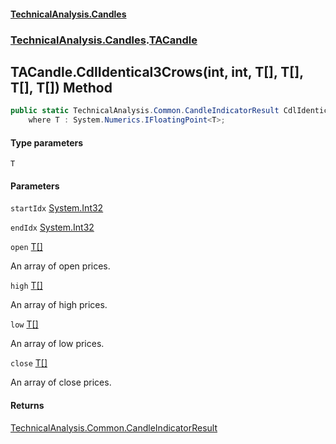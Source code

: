#### [TechnicalAnalysis.Candles](TechnicalAnalysis.Candles.md 'TechnicalAnalysis.Candles')
### [TechnicalAnalysis.Candles](TechnicalAnalysis.Candles.md#TechnicalAnalysis.Candles 'TechnicalAnalysis.Candles').[TACandle](TACandle.md 'TechnicalAnalysis.Candles.TACandle')

## TACandle.CdlIdentical3Crows<T>(int, int, T[], T[], T[], T[]) Method

```csharp
public static TechnicalAnalysis.Common.CandleIndicatorResult CdlIdentical3Crows<T>(int startIdx, int endIdx, T[] open, T[] high, T[] low, T[] close)
    where T : System.Numerics.IFloatingPoint<T>;
```
#### Type parameters

<a name='TechnicalAnalysis.Candles.TACandle.CdlIdentical3Crows_T_(int,int,T[],T[],T[],T[]).T'></a>

`T`
#### Parameters

<a name='TechnicalAnalysis.Candles.TACandle.CdlIdentical3Crows_T_(int,int,T[],T[],T[],T[]).startIdx'></a>

`startIdx` [System.Int32](https://docs.microsoft.com/en-us/dotnet/api/System.Int32 'System.Int32')

<a name='TechnicalAnalysis.Candles.TACandle.CdlIdentical3Crows_T_(int,int,T[],T[],T[],T[]).endIdx'></a>

`endIdx` [System.Int32](https://docs.microsoft.com/en-us/dotnet/api/System.Int32 'System.Int32')

<a name='TechnicalAnalysis.Candles.TACandle.CdlIdentical3Crows_T_(int,int,T[],T[],T[],T[]).open'></a>

`open` [T](TACandle.CdlIdentical3Crows_T_(int,int,T[],T[],T[],T[]).md#TechnicalAnalysis.Candles.TACandle.CdlIdentical3Crows_T_(int,int,T[],T[],T[],T[]).T 'TechnicalAnalysis.Candles.TACandle.CdlIdentical3Crows<T>(int, int, T[], T[], T[], T[]).T')[[]](https://docs.microsoft.com/en-us/dotnet/api/System.Array 'System.Array')

An array of open prices.

<a name='TechnicalAnalysis.Candles.TACandle.CdlIdentical3Crows_T_(int,int,T[],T[],T[],T[]).high'></a>

`high` [T](TACandle.CdlIdentical3Crows_T_(int,int,T[],T[],T[],T[]).md#TechnicalAnalysis.Candles.TACandle.CdlIdentical3Crows_T_(int,int,T[],T[],T[],T[]).T 'TechnicalAnalysis.Candles.TACandle.CdlIdentical3Crows<T>(int, int, T[], T[], T[], T[]).T')[[]](https://docs.microsoft.com/en-us/dotnet/api/System.Array 'System.Array')

An array of high prices.

<a name='TechnicalAnalysis.Candles.TACandle.CdlIdentical3Crows_T_(int,int,T[],T[],T[],T[]).low'></a>

`low` [T](TACandle.CdlIdentical3Crows_T_(int,int,T[],T[],T[],T[]).md#TechnicalAnalysis.Candles.TACandle.CdlIdentical3Crows_T_(int,int,T[],T[],T[],T[]).T 'TechnicalAnalysis.Candles.TACandle.CdlIdentical3Crows<T>(int, int, T[], T[], T[], T[]).T')[[]](https://docs.microsoft.com/en-us/dotnet/api/System.Array 'System.Array')

An array of low prices.

<a name='TechnicalAnalysis.Candles.TACandle.CdlIdentical3Crows_T_(int,int,T[],T[],T[],T[]).close'></a>

`close` [T](TACandle.CdlIdentical3Crows_T_(int,int,T[],T[],T[],T[]).md#TechnicalAnalysis.Candles.TACandle.CdlIdentical3Crows_T_(int,int,T[],T[],T[],T[]).T 'TechnicalAnalysis.Candles.TACandle.CdlIdentical3Crows<T>(int, int, T[], T[], T[], T[]).T')[[]](https://docs.microsoft.com/en-us/dotnet/api/System.Array 'System.Array')

An array of close prices.

#### Returns
[TechnicalAnalysis.Common.CandleIndicatorResult](https://docs.microsoft.com/en-us/dotnet/api/TechnicalAnalysis.Common.CandleIndicatorResult 'TechnicalAnalysis.Common.CandleIndicatorResult')